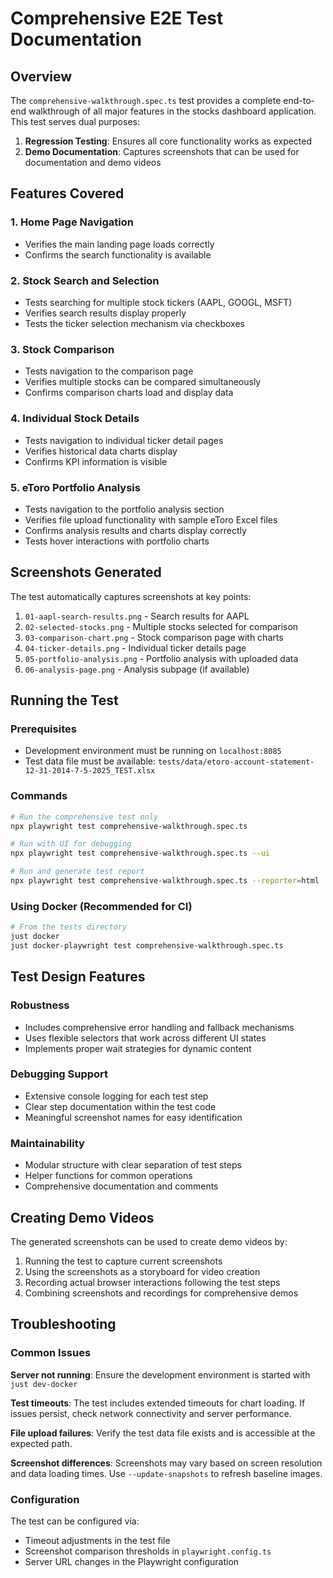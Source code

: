 # Comprehensive E2E Test Documentation

## Overview

The `comprehensive-walkthrough.spec.ts` test provides a complete end-to-end walkthrough of all major features in the stocks dashboard application. This test serves dual purposes:

1. **Regression Testing**: Ensures all core functionality works as expected
2. **Demo Documentation**: Captures screenshots that can be used for documentation and demo videos

## Features Covered

### 1. Home Page Navigation
- Verifies the main landing page loads correctly
- Confirms the search functionality is available

### 2. Stock Search and Selection
- Tests searching for multiple stock tickers (AAPL, GOOGL, MSFT)
- Verifies search results display properly
- Tests the ticker selection mechanism via checkboxes

### 3. Stock Comparison
- Tests navigation to the comparison page
- Verifies multiple stocks can be compared simultaneously
- Confirms comparison charts load and display data

### 4. Individual Stock Details
- Tests navigation to individual ticker detail pages
- Verifies historical data charts display
- Confirms KPI information is visible

### 5. eToro Portfolio Analysis
- Tests navigation to the portfolio analysis section
- Verifies file upload functionality with sample eToro Excel files
- Confirms analysis results and charts display correctly
- Tests hover interactions with portfolio charts

## Screenshots Generated

The test automatically captures screenshots at key points:

1. `01-aapl-search-results.png` - Search results for AAPL
2. `02-selected-stocks.png` - Multiple stocks selected for comparison
3. `03-comparison-chart.png` - Stock comparison page with charts
4. `04-ticker-details.png` - Individual ticker details page
5. `05-portfolio-analysis.png` - Portfolio analysis with uploaded data
6. `06-analysis-page.png` - Analysis subpage (if available)

## Running the Test

### Prerequisites
- Development environment must be running on `localhost:8085`
- Test data file must be available: `tests/data/etoro-account-statement-12-31-2014-7-5-2025_TEST.xlsx`

### Commands

```bash
# Run the comprehensive test only
npx playwright test comprehensive-walkthrough.spec.ts

# Run with UI for debugging
npx playwright test comprehensive-walkthrough.spec.ts --ui

# Run and generate test report
npx playwright test comprehensive-walkthrough.spec.ts --reporter=html
```

### Using Docker (Recommended for CI)

```bash
# From the tests directory
just docker
just docker-playwright test comprehensive-walkthrough.spec.ts
```

## Test Design Features

### Robustness
- Includes comprehensive error handling and fallback mechanisms
- Uses flexible selectors that work across different UI states
- Implements proper wait strategies for dynamic content

### Debugging Support
- Extensive console logging for each test step
- Clear step documentation within the test code
- Meaningful screenshot names for easy identification

### Maintainability
- Modular structure with clear separation of test steps
- Helper functions for common operations
- Comprehensive documentation and comments

## Creating Demo Videos

The generated screenshots can be used to create demo videos by:

1. Running the test to capture current screenshots
2. Using the screenshots as a storyboard for video creation
3. Recording actual browser interactions following the test steps
4. Combining screenshots and recordings for comprehensive demos

## Troubleshooting

### Common Issues

**Server not running**: Ensure the development environment is started with `just dev-docker`

**Test timeouts**: The test includes extended timeouts for chart loading. If issues persist, check network connectivity and server performance.

**File upload failures**: Verify the test data file exists and is accessible at the expected path.

**Screenshot differences**: Screenshots may vary based on screen resolution and data loading times. Use `--update-snapshots` to refresh baseline images.

### Configuration

The test can be configured via:
- Timeout adjustments in the test file
- Screenshot comparison thresholds in `playwright.config.ts`
- Server URL changes in the Playwright configuration